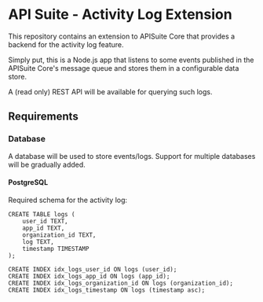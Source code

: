 # API Suite - Activity Log Extension

This repository contains an extension to APISuite Core that provides a backend for the activity log feature.

Simply put, this is a Node.js app that listens to some events 
published in the APISuite Core's message queue and stores them in a configurable data store.

A (read only) REST API will be available for querying such logs. 

## Requirements

### Database

A database will be used to store events/logs. Support for multiple databases will be gradually added.

#### PostgreSQL

Required schema for the activity log:

```
CREATE TABLE logs (
    user_id TEXT,
    app_id TEXT,
    organization_id TEXT,
    log TEXT,
    timestamp TIMESTAMP
);

CREATE INDEX idx_logs_user_id ON logs (user_id);
CREATE INDEX idx_logs_app_id ON logs (app_id);
CREATE INDEX idx_logs_organization_id ON logs (organization_id);
CREATE INDEX idx_logs_timestamp ON logs (timestamp asc);
```